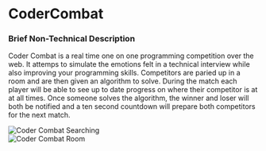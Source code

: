 CoderCombat
===========
<h3>Brief Non-Technical Description </h3> 

<p>Coder Combat is a real time one on one programming competition over the web. 
It attemps to simulate the emotions felt in a technical interview while also improving your programming skills. 
Competitors are paried up in a room and are then given an algorithm to solve. During the match each player will
be able to see up to date progress on where their competitor is at at all times. Once someone solves the algorithm,
the winner and loser will both be notified and a ten second countdown will prepare both competitors for the next match.
</p>

<img src="http://www.tylermcginnis.com/images/coderCombatSearching.png" alt="Coder Combat Searching" />
<br>
<img src="http://www.tylermcginnis.com/images/CoderCombatRoom.png" alt="Coder Combat Room" />
